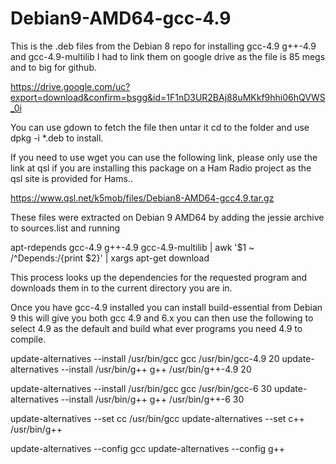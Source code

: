 # Debian9-AMD64-gcc-4.9

This is the .deb files from the Debian 8 repo for installing gcc-4.9 g++-4.9 and gcc-4.9-multilib
I had to link them on google drive as the file is 85 megs and to big for github.

https://drive.google.com/uc?export=download&confirm=bsgg&id=1F1nD3UR2BAj88uMKkf9hhi06hQVWS_0i

You can use gdown to fetch the file then untar it cd to the folder and use dpkg -i *.deb to install.

If you need to use wget you can use the following link, please only use the link at qsl if you are
installing this package on a Ham Radio project as the qsl site is provided for Hams..

https://www.qsl.net/k5mob/files/Debian8-AMD64-gcc4.9.tar.gz

These files were extracted on Debian 9 AMD64 by adding the jessie archive to sources.list and running 

apt-rdepends gcc-4.9 g++-4.9 gcc-4.9-multilib  | awk '$1 ~ /^Depends:/{print $2}' | xargs apt-get download

This process looks up the dependencies for the requested program and downloads them in to the current 
directory you are in.



Once you have gcc-4.9 installed you can install build-essential from Debian 9 this will give you both
gcc 4.9 and 6.x you can then use the following to select 4.9 as the default and build what ever programs
you need 4.9 to compile.

update-alternatives --install /usr/bin/gcc gcc /usr/bin/gcc-4.9 20
update-alternatives --install /usr/bin/g++ g++ /usr/bin/g++-4.9 20

update-alternatives --install /usr/bin/gcc gcc /usr/bin/gcc-6 30
update-alternatives --install /usr/bin/g++ g++ /usr/bin/g++-6 30

update-alternatives --set cc /usr/bin/gcc
update-alternatives --set c++ /usr/bin/g++

update-alternatives --config gcc
update-alternatives --config g++
